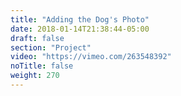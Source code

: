 ```yaml
---
title: "Adding the Dog's Photo"
date: 2018-01-14T21:38:44-05:00
draft: false
section: "Project"
video: "https://vimeo.com/263548392"
noTitle: false
weight: 270
---
```


